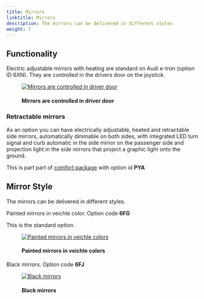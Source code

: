 ```yaml
---
title: Mirrors
linktitle: Mirrors
description: The mirrors can be delivered in different styles
weight: 7
---
```

<!-- markdownlint-disable MD033 -->
## Functionality

Electric adjustable mirrors with heating are standard on Audi e-tron (option ID 6XN). They are controlled in the drivers door on the joystick.

<figure>
    <a href="https://media.electrichasgoneaudi.net/multimedia/models/q4-e-tron/exterior/mirrors/control.jpg">
        <img src="https://media.electrichasgoneaudi.net/multimedia/models/q4-e-tron/exterior/mirrors/controls.jpg"
        class="img-fluid" alt="Mirrors are controlled in driver door" title="Mirrors are controlled in driver door">
    </a>
    <figcaption><h4>Mirrors are controlled in driver door</h4></figcaption>
</figure>

### Retractable mirrors

As an option you can have electrically adjustable, heated and retractable side mirrors, automatically dimmable on both sides, with integrated LED turn signal and curb automatic in the side mirror on the passenger side and projection light in  the side mirrors that project a graphic light onto the ground.

This is part part of [comfort package](/models/q4-e-tron/optionguide/list/#equipment-packages) with option id **PYA**

## Mirror Style

The mirrors can be delivered in different styles.

Painted mirrors in veichle color. Option code **6FG**

This is the standard option.

<figure>
    <a href="https://media.electrichasgoneaudi.net/multimedia/models/q4-e-tron/exterior/mirrors/paintedmirrors.jpg">
        <img src="https://media.electrichasgoneaudi.net/multimedia/models/q4-e-tron/exterior/mirrors/paintedmirrorss.jpg"
        class="img-fluid" alt="Painted mirrors in veichle colors" title="Painted mirrors in veichle colors">
    </a>
    <figcaption><h4>Painted mirrors in veichle colors</h4></figcaption>
</figure>

Black mirrors. Option code **6FJ**

<figure>
    <a href="https://media.electrichasgoneaudi.net/multimedia/models/q4-e-tron/exterior/mirrors/blackmirrors.jpg">
        <img src="https://media.electrichasgoneaudi.net/multimedia/models/q4-e-tron/exterior/mirrors/blackmirrorss.jpg"
        class="img-fluid" alt="Black mirrors" title="Black mirrors">
    </a>
    <figcaption><h4>Black mirrors</h4></figcaption>
</figure>
